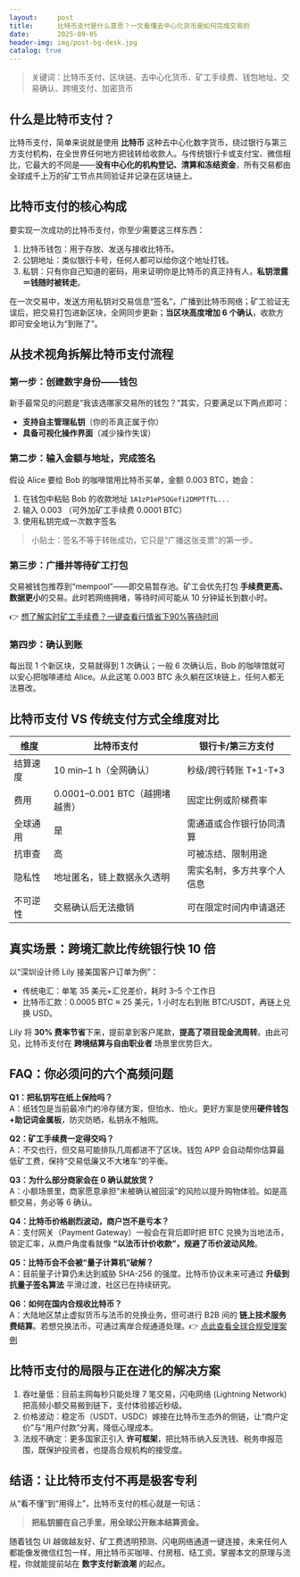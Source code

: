 ```yaml
---
layout:     post
title:      比特币支付是什么意思？一文看懂去中心化货币是如何完成交易的
date:       2025-09-05
header-img: img/post-bg-desk.jpg
catalog: true
---
```


> 关键词：比特币支付、区块链、去中心化货币、矿工手续费、钱包地址、交易确认、跨境支付、加密货币

## 什么是比特币支付？

比特币支付，简单来说就是使用 **比特币** 这种去中心化数字货币，绕过银行与第三方支付机构，在全世界任何地方把钱转给收款人。与传统银行卡或支付宝、微信相比，它最大的不同是——**没有中心化的机构登记、清算和冻结资金**，所有交易都由全球成千上万的矿工节点共同验证并记录在区块链上。

## 比特币支付的核心构成

要实现一次成功的比特币支付，你至少需要这三样东西：

1. 比特币钱包：用于存放、发送与接收比特币。
2. 公钥地址：类似银行卡号，任何人都可以给你这个地址打钱。
3. 私钥：只有你自己知道的密码，用来证明你是比特币的真正持有人，**私钥泄露＝钱随时被转走**。

在一次交易中，发送方用私钥对交易信息“签名”，广播到比特币网络；矿工验证无误后，把交易打包进新区块，全网同步更新；**当区块高度增加 6 个确认**，收款方即可安全地认为“到账了”。

## 从技术视角拆解比特币支付流程

### 第一步：创建数字身份——钱包

新手最常见的问题是“我该选哪家交易所的钱包？”其实，只要满足以下两点即可：

- **支持自主管理私钥**（你的币真正属于你）
- **具备可视化操作界面**（减少操作失误）

### 第二步：输入金额与地址，完成签名

假设 Alice 要给 Bob 的咖啡馆用比特币买单，金额 0.003 BTC，她会：

1. 在钱包中粘贴 Bob 的收款地址 `1A1zP1eP5QGefi2DMPTfTL...`
2. 输入 0.003 （可外加矿工手续费 0.0001 BTC）
3. 使用私钥完成一次数字签名

> 小贴士：签名不等于转账成功，它只是“广播这张支票”的第一步。

### 第三步：广播并等待矿工打包

交易被钱包推荐到“mempool”——即交易暂存池。矿工会优先打包 **手续费更高、数据更小**的交易。此时若网络拥堵，等待时间可能从 10 分钟延长到数小时。

👉 [想了解实时矿工手续费？一键查看行情省下90%等待时间](https://okxdog.com/)

### 第四步：确认到账

每出现 1 个新区块，交易就得到 1 次确认；一般 6 次确认后，Bob 的咖啡馆就可以安心把咖啡递给 Alice。从此这笔 0.003 BTC 永久躺在区块链上，任何人都无法篡改。

## 比特币支付 VS 传统支付方式全维度对比

| 维度         | 比特币支付                         | 银行卡/第三方支付                  |
|--------------|----------------------------------|----------------------------------|
| 结算速度     | 10 min–1 h（全网确认）           | 秒级/跨行转账 T+1-T+3           |
| 费用         | 0.0001–0.001 BTC（越拥堵越贵）    | 固定比例或阶梯费率               |
| 全球通用     | 是                                | 需通道或合作银行协同清算         |
| 抗审查       | 高                                | 可被冻结、限制用途               |
| 隐私性       | 地址匿名，链上数据永久透明         | 需实名制，多方共享个人信息       |
| 不可逆性     | 交易确认后无法撤销                 | 可在限定时间内申请退还           |

## 真实场景：跨境汇款比传统银行快 10 倍

以“深圳设计师 Lily 接美国客户订单为例”：

- 传统电汇：单笔 35 美元+汇兑差价，耗时 3–5 个工作日
- 比特币汇款：0.0005 BTC ≈ 25 美元，1 小时左右到账 BTC/USDT，再链上兑换 USD。

Lily 将 **30% 费率节省**下来，提前拿到客户尾款，**提高了项目现金流周转**。由此可见，比特币支付在 **跨境结算与自由职业者** 场景里优势巨大。

## FAQ：你必须问的六个高频问题

**Q1：把私钥写在纸上保险吗？**  
A：纸钱包是当前最冷门的冷存储方案，但怕水、怕火。更好方案是使用**硬件钱包+助记词金属板**，防灾防晒，私钥永不触网。

**Q2：矿工手续费一定得交吗？**  
A：不交也行，但交易可能排队几周都进不了区块。钱包 APP 会自动帮你估算最低矿工费，保持“交易低廉又不大堵车”的平衡。

**Q3：为什么部分商家会在 0 确认就放货？**  
A：小额场景里，商家愿意承担“未被确认被回滚”的风险以提升购物体验。如是高额交易，务必等 6 确认。

**Q4：比特币价格剧烈波动，商户岂不是亏本？**  
A：支付网关（Payment Gateway）一般会在背后即时把 BTC 兑换为当地法币，锁定汇率，从商户角度看就像 **“以法币计价收款”，规避了币价波动风险**。

**Q5：比特币会不会被“量子计算机”破解？**  
A：目前量子计算仍未达到威胁 SHA-256 的强度。比特币协议未来可通过 **升级到抗量子签名算法** 平滑过渡，社区已在持续研究。

**Q6：如何在国内合规收比特币？**  
A：大陆地区禁止虚拟货币与法币的兑换业务，但可进行 B2B 间的 **链上技术服务费结算**。若想兑换法币，可通过离岸合规通道处理。👉 [点此查看全球合规受理案例](https://okxdog.com/)

## 比特币支付的局限与正在进化的解决方案

1. 吞吐量低：目前主网每秒只能处理 7 笔交易，闪电网络 (Lightning Network) 把高频小额交易搬到链下，支付体验接近秒级。
2. 价格波动：稳定币（USDT、USDC）嫁接在比特币生态外的侧链，让“商户定价”与“用户付款”分离，降低心理成本。
3. 法规不确定：更多国家正引入 **许可框架**，把比特币纳入反洗钱、税务申报范围，既保护投资者，也提高合规机构的接受度。

## 结语：让比特币支付不再是极客专利

从“看不懂”到“用得上”，比特币支付的核心就是一句话：  
> **把私钥握在自己手里，用全球公开账本结算资金。**  

随着钱包 UI 越做越友好、矿工费透明预测、闪电网络通道一键连接，未来任何人都能像发微信红包一样，用比特币买咖啡、付房租、结工资。掌握本文的原理与流程，你就能提前站在 **数字支付新浪潮** 的起点。